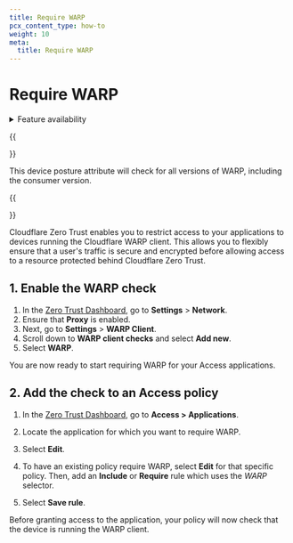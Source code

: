 ```yaml
---
title: Require WARP
pcx_content_type: how-to
weight: 10
meta:
  title: Require WARP
---
```


# Require WARP

<details>
<summary>Feature availability</summary>
<div>

| Operating Systems | [WARP mode required](/cloudflare-one/connections/connect-devices/warp/#warp-client-modes) | [Zero Trust plans](https://www.cloudflare.com/teams-pricing/) |
| ----------------- | ----------------------------------------------------------------------------------------- | ------------------------------------------------------------- |
| All systems       | WARP with Gateway                                                                         | All plans                                                     |

</div>
</details>

{{<Aside type="note">}}

This device posture attribute will check for all versions of WARP, including the consumer version.

{{</Aside>}}

Cloudflare Zero Trust enables you to restrict access to your applications to devices running the Cloudflare WARP client. This allows you to flexibly ensure that a user's traffic is secure and encrypted before allowing access to a resource protected behind Cloudflare Zero Trust.

## 1. Enable the WARP check

1. In the [Zero Trust Dashboard](https://one.dash.cloudflare.com), go to **Settings** > **Network**.
2. Ensure that **Proxy** is enabled.
3. Next, go to **Settings** > **WARP Client**.
4. Scroll down to **WARP client checks** and select **Add new**.
5. Select **WARP**.

You are now ready to start requiring WARP for your Access applications.

## 2. Add the check to an Access policy

1. In the [Zero Trust Dashboard](https://one.dash.cloudflare.com), go to **Access > Applications**.

2. Locate the application for which you want to require WARP.

3. Select **Edit**.

4. To have an existing policy require WARP, select **Edit** for that specific policy. Then, add an **Include** or **Require** rule which uses the _WARP_ selector.

5. Select **Save rule**.

Before granting access to the application, your policy will now check that the device is running the WARP client.
